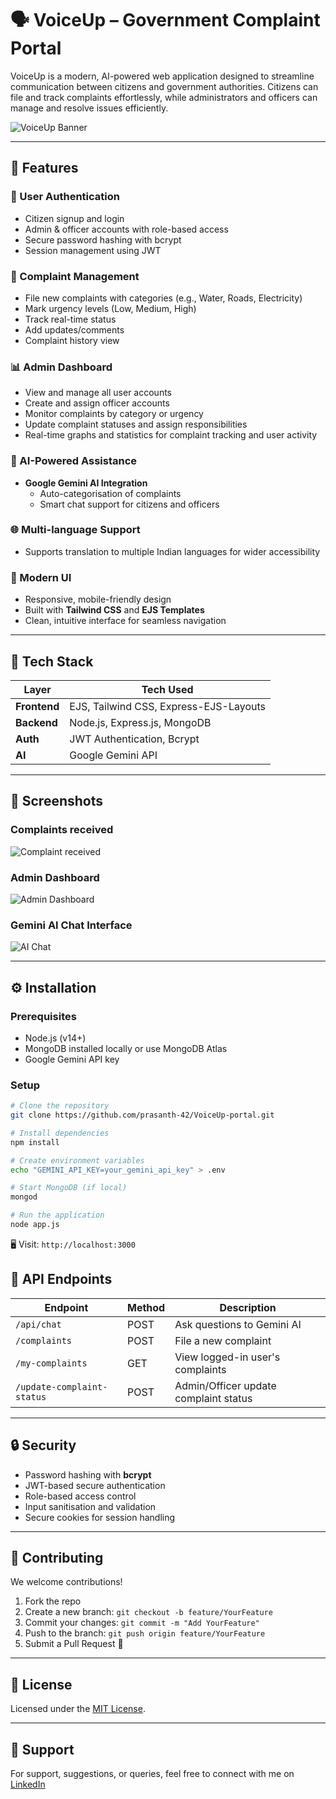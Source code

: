# 🗣️ VoiceUp – Government Complaint Portal

VoiceUp is a modern, AI-powered web application designed to streamline communication between citizens and government authorities. Citizens can file and track complaints effortlessly, while administrators and officers can manage and resolve issues efficiently.

![VoiceUp Banner](./screenshots/homepage.png)

---

## 🌟 Features

### 👤 User Authentication
- Citizen signup and login
- Admin & officer accounts with role-based access
- Secure password hashing with bcrypt
- Session management using JWT

### 📝 Complaint Management
- File new complaints with categories (e.g., Water, Roads, Electricity)
- Mark urgency levels (Low, Medium, High)
- Track real-time status
- Add updates/comments
- Complaint history view

### 📊 Admin Dashboard
- View and manage all user accounts
- Create and assign officer accounts
- Monitor complaints by category or urgency
- Update complaint statuses and assign responsibilities
- Real-time graphs and statistics for complaint tracking and user activity

### 🤖 AI-Powered Assistance
- **Google Gemini AI Integration**
  - Auto-categorisation of complaints
  - Smart chat support for citizens and officers

### 🌐 Multi-language Support
- Supports translation to multiple Indian languages for wider accessibility

### 🎨 Modern UI
- Responsive, mobile-friendly design
- Built with **Tailwind CSS** and **EJS Templates**
- Clean, intuitive interface for seamless navigation

---

## 🧱 Tech Stack

| Layer      | Tech Used                                |
|------------|-------------------------------------------|
| **Frontend** | EJS, Tailwind CSS, Express-EJS-Layouts   |
| **Backend**  | Node.js, Express.js, MongoDB             |
| **Auth**     | JWT Authentication, Bcrypt               |
| **AI**       | Google Gemini API                        |

---

## 📸 Screenshots

###  Complaints received 
![Complaint received](./screenshots/complaints.png)

###  Admin Dashboard
![Admin Dashboard](./screenshots/visualization.png)

###  Gemini AI Chat Interface
![AI Chat](./screenshots/chatbot.png)


---

## ⚙️ Installation

### Prerequisites
- Node.js (v14+)
- MongoDB installed locally or use MongoDB Atlas
- Google Gemini API key
### Setup

```bash
# Clone the repository
git clone https://github.com/prasanth-42/VoiceUp-portal.git

# Install dependencies
npm install

# Create environment variables
echo "GEMINI_API_KEY=your_gemini_api_key" > .env

# Start MongoDB (if local)
mongod

# Run the application
node app.js
```

🖥️ Visit: `http://localhost:3000`


## 🔌 API Endpoints

| Endpoint                  | Method | Description                              |
|---------------------------|--------|------------------------------------------|
| `/api/chat`               | POST   | Ask questions to Gemini AI               |
| `/complaints`             | POST   | File a new complaint                     |
| `/my-complaints`          | GET    | View logged-in user's complaints         |
| `/update-complaint-status`| POST   | Admin/Officer update complaint status    |

---

## 🔒 Security

- Password hashing with **bcrypt**
- JWT-based secure authentication
- Role-based access control
- Input sanitisation and validation
- Secure cookies for session handling

---

## 🤝 Contributing

We welcome contributions!

1. Fork the repo
2. Create a new branch: `git checkout -b feature/YourFeature`
3. Commit your changes: `git commit -m "Add YourFeature"`
4. Push to the branch: `git push origin feature/YourFeature`
5. Submit a Pull Request 🚀

---

## 📜 License

Licensed under the [MIT License](LICENSE).

---

## 🙋 Support

For support, suggestions, or queries, feel free to connect with me on [LinkedIn](https://www.linkedin.com/in/krprasanth/)
